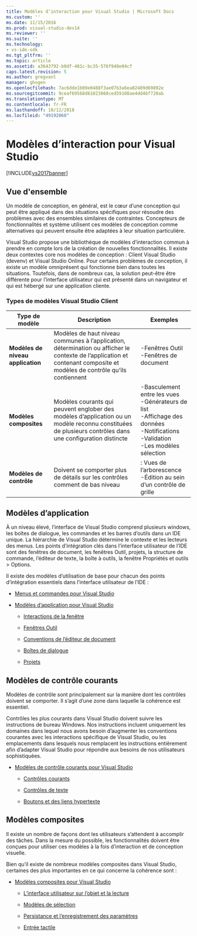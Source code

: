 ```yaml
---
title: Modèles d’interaction pour Visual Studio | Microsoft Docs
ms.custom: ''
ms.date: 11/15/2016
ms.prod: visual-studio-dev14
ms.reviewer: ''
ms.suite: ''
ms.technology:
- vs-ide-sdk
ms.tgt_pltfrm: ''
ms.topic: article
ms.assetid: a3643792-b0df-481c-bc35-576f948e04cf
caps.latest.revision: 5
ms.author: gregvanl
manager: ghogen
ms.openlocfilehash: 7ac6dde1b09e0488f3ae07b3a6ea02409d69892e
ms.sourcegitcommit: 9ceaf69568d61023868ced59108ae4dd46f720ab
ms.translationtype: MT
ms.contentlocale: fr-FR
ms.lasthandoff: 10/12/2018
ms.locfileid: "49192060"
---
```

# <a name="interaction-patterns-for-visual-studio"></a>Modèles d’interaction pour Visual Studio
[!INCLUDE[vs2017banner](../../includes/vs2017banner.md)]

## <a name="overview"></a>Vue d'ensemble  
 Un modèle de conception, en général, est le cœur d’une conception qui peut être appliqué dans des situations spécifiques pour résoudre des problèmes avec des ensembles similaires de contraintes. Concepteurs de fonctionnalités et système utilisent ces modèles de conception comme alternatives qui peuvent ensuite être adaptées à leur situation particulière.  
  
 Visual Studio propose une bibliothèque de modèles d’interaction commun à prendre en compte lors de la création de nouvelles fonctionnalités. Il existe deux contextes core nos modèles de conception : Client Visual Studio (devenv) et Visual Studio Online. Pour certains problèmes de conception, il existe un modèle omniprésent qui fonctionne bien dans toutes les situations. Toutefois, dans de nombreux cas, la solution peut-être être différente pour l’interface utilisateur qui est présenté dans un navigateur et qui est hébergé sur une application cliente.  
  
### <a name="visual-studio-client-pattern-types"></a>Types de modèles Visual Studio Client  
  
|Type de modèle|Description|Exemples|  
|------------------|-----------------|--------------|  
|**Modèles de niveau application**|Modèles de haut niveau communes à l’application, détermination ou afficher le contexte de l’application et contenant composite et modèles de contrôle qu’ils contiennent|-Fenêtres Outil<br />-Fenêtres de document|  
|**Modèles composites**|Modèles courants qui peuvent englober des modèles d’application ou un modèle reconnu constituées de plusieurs contrôles dans une configuration distincte|-Basculement entre les vues<br />-Générateurs de list<br />-Affichage des données<br />-Notifications<br />-Validation<br />-Les modèles sélection|  
|**Modèles de contrôle**|Doivent se comporter plus de détails sur les contrôles comment de bas niveau|: Vues de l’arborescence<br />-Édition au sein d’un contrôle de grille|  
  
## <a name="application-patterns"></a>Modèles d’application  
 À un niveau élevé, l’interface de Visual Studio comprend plusieurs windows, les boîtes de dialogue, les commandes et les barres d’outils dans un IDE unique. La hiérarchie de Visual Studio détermine le contexte et les lecteurs des menus. Les points d’intégration clés dans l’interface utilisateur de l’IDE sont des fenêtres de document, les fenêtres Outil, projets, la structure de commande, l’éditeur de texte, la boîte à outils, la fenêtre Propriétés et outils > Options.  
  
 Il existe des modèles d’utilisation de base pour chacun des points d’intégration essentiels dans l’interface utilisateur de l’IDE :  
  
-   [Menus et commandes pour Visual Studio](../../extensibility/ux-guidelines/menus-and-commands-for-visual-studio.md)  
  
-   [Modèles d’application pour Visual Studio](../../extensibility/ux-guidelines/application-patterns-for-visual-studio.md)  
  
    -   [Interactions de la fenêtre](../../extensibility/ux-guidelines/application-patterns-for-visual-studio.md#BKMK_WindowInteractions)  
  
    -   [Fenêtres Outil](../../extensibility/ux-guidelines/application-patterns-for-visual-studio.md#BKMK_ToolWindows)  
  
    -   [Conventions de l’éditeur de document](../../extensibility/ux-guidelines/application-patterns-for-visual-studio.md#BKMK_DocumentEditorConventions)  
  
    -   [Boîtes de dialogue](../../extensibility/ux-guidelines/application-patterns-for-visual-studio.md#BKMK_Dialogs)  
  
    -   [Projets](../../extensibility/ux-guidelines/application-patterns-for-visual-studio.md#BKMK_Projects)  
  
## <a name="common-control-patterns"></a>Modèles de contrôle courants  
 Modèles de contrôle sont principalement sur la manière dont les contrôles doivent se comporter. Il s’agit d’une zone dans laquelle la cohérence est essentiel.  
  
 Contrôles les plus courants dans Visual Studio doivent suivre les instructions de bureau Windows. Nos instructions incluent uniquement les domaines dans lequel nous avons besoin d’augmenter les conventions courantes avec les interactions spécifique de Visual Studio, ou les emplacements dans lesquels nous remplacent les instructions entièrement afin d’adapter Visual Studio pour répondre aux besoins de nos utilisateurs sophistiquées.  
  
-   [Modèles de contrôle courants pour Visual Studio](../../extensibility/ux-guidelines/common-control-patterns-for-visual-studio.md)  
  
    -   [Contrôles courants](../../extensibility/ux-guidelines/common-control-patterns-for-visual-studio.md#BKMK_CommonControls)  
  
    -   [Contrôles de texte](../../extensibility/ux-guidelines/common-control-patterns-for-visual-studio.md#BKMK_TextControls)  
  
    -   [Boutons et des liens hypertexte](../../extensibility/ux-guidelines/common-control-patterns-for-visual-studio.md#BKMK_ButtonsAndHyperlinks)  
  
## <a name="composite-patterns"></a>Modèles composites  
 Il existe un nombre de façons dont les utilisateurs s’attendent à accomplir des tâches. Dans la mesure du possible, les fonctionnalités doivent être conçues pour utiliser ces modèles à la fois d’interaction et de conception visuelle.  
  
 Bien qu’il existe de nombreux modèles composites dans Visual Studio, certaines des plus importantes en ce qui concerne la cohérence sont :  
  
-   [Modèles composites pour Visual Studio](../../extensibility/ux-guidelines/composite-patterns-for-visual-studio.md)  
  
    -   [L’interface utilisateur sur l’objet et la lecture](../../extensibility/ux-guidelines/composite-patterns-for-visual-studio.md#BKMK_OnObjectUI)  
  
    -   [Modèles de sélection](../../extensibility/ux-guidelines/composite-patterns-for-visual-studio.md#BKMK_SelectionModels)  
  
    -   [Persistance et l’enregistrement des paramètres](../../extensibility/ux-guidelines/composite-patterns-for-visual-studio.md#BKMK_PersistenceAndSavingSettings)  
  
    -   [Entrée tactile](../../extensibility/ux-guidelines/composite-patterns-for-visual-studio.md#BKMK_TouchInput)

